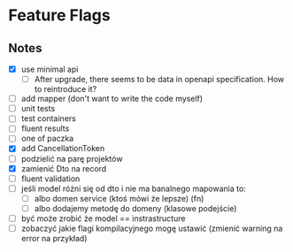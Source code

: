 # Feature Flags

## Notes

- [x] use minimal api
    - [ ] After upgrade, there seems to be data in openapi specification. How to reintroduce it?
- [ ] add mapper (don't want to write the code myself)
- [ ] unit tests
- [ ] test containers
- [ ] fluent results
- [ ] one of paczka
- [x] add CancellationToken
- [ ] podzielić na parę projektów
- [x] zamienić Dto na record
- [ ] fluent validation
- [ ] jeśli model różni się od dto i nie ma banalnego mapowania to:
    - [ ] albo domen service (ktoś mówi że lepsze) (fn)
    - [ ] albo dodajemy metodę do domeny (klasowe podejście)
- [ ] być może zrobić że model == instrastructure
- [ ] zobaczyć jakie flagi kompilacyjnego mogę ustawić (zmienić warning na error na przykład)